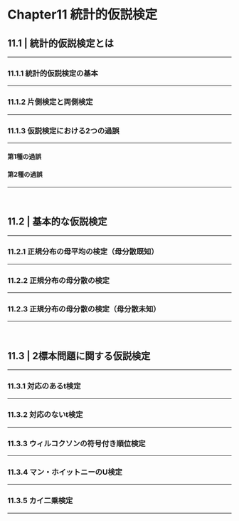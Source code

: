 # Chapter11 統計的仮説検定

## 11.1 | 統計的仮説検定とは

---

### 11.1.1 統計的仮説検定の基本

---

### 11.1.2 片側検定と両側検定

---

### 11.1.3 仮説検定における2つの過誤

---

#### 第1種の過誤

#### 第2種の過誤

---

&nbsp;

## 11.2 | 基本的な仮説検定

---

### 11.2.1 正規分布の母平均の検定（母分散既知）

---

### 11.2.2 正規分布の母分散の検定

---

### 11.2.3 正規分布の母分散の検定（母分散未知）

---

&nbsp;

## 11.3 | 2標本問題に関する仮説検定

---

### 11.3.1 対応のあるt検定

---

### 11.3.2 対応のないt検定

---

### 11.3.3 ウィルコクソンの符号付き順位検定

---

### 11.3.4 マン・ホイットニーのU検定

---

### 11.3.5 カイ二乗検定

---

